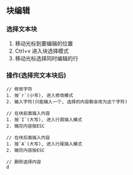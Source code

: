 ## 块编辑


### 选择文本块
1. 移动光标到要编辑的位置
2. Ctrl+v 进入块选择模式
3. 移动光标选择同时编辑的行

### 操作(选择完文本块后) 
```
// 修改字符
1. 按`r`(小写), 进入修改模式
2. 输入字符(只能输入一个, 选择的内容都会改为这个字符)

// 在块前面插入内容
1. 按`I`(大写), 进入行首插入模式
2. 输完内容按ESC

// 在块后面插入内容
1. 按`A`(大写), 进入行尾插入模式
2. 输完内容按ESC

// 删除选择内容
d
```
